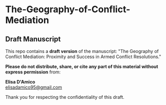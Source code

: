 # The-Geography-of-Conflict-Mediation

## Draft Manuscript

This repo contains a **draft version** of the manuscript: "The Geography of Conflict Mediation: Proximity and Success in Armed Conflict Resolutions."

**Please do not distribute, share, or cite any part of this material without express permission** from:

**Elisa D'Amico**  
elisadamico95@gmail.com

Thank you for respecting the confidentiality of this draft.
